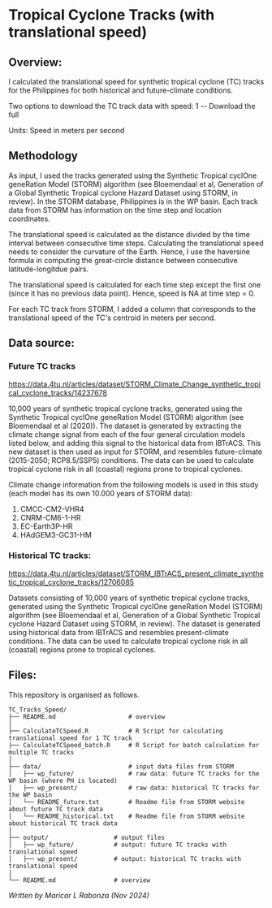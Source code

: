 # Tropical Cyclone Tracks (with translational speed)

## Overview:

I calculated the translational speed for synthetic tropical cyclone (TC) tracks for the Philippines for both historical and future-climate conditions.

Two options to download the TC track data with speed:
1 -- Download the full 

Units: Speed in meters per second



## Methodology

As input, I used the tracks generated using the Synthetic Tropical cyclOne geneRation Model (STORM) algorithm (see Bloemendaal et al, Generation of a Global Synthetic Tropical cyclone Hazard Dataset using STORM, in review). In the STORM database, Philippines is in the WP basin. Each track data from STORM has information on the time step and location coordinates.

The translational speed is calculated as the distance divided by the time interval between consecutive time steps. Calculating the translational speed needs to consider the curvature of the Earth. Hence, I use the haversine formula in computing the great-circle distance between consecutive latitude-longitdue pairs. 

The translational speed is calculated for each time step except the first one (since it has no previous data point). Hence, speed is NA at time step = 0.

For each TC track from STORM, I added a column that corresponds to the translational speed of the TC's centroid in meters per second. 


## Data source:

### Future TC tracks
https://data.4tu.nl/articles/dataset/STORM_Climate_Change_synthetic_tropical_cyclone_tracks/14237678

10,000 years of synthetic tropical cyclone tracks, generated using the Synthetic Tropical cyclOne geneRation Model (STORM) algorithm (see Bloemendaal et al (2020)). The dataset is generated by extracting the climate change signal from each of the four general circulation models listed below, and adding this signal to the historical data from IBTrACS. This new dataset is then used as input for STORM, and resembles future-climate (2015-2050; RCP8.5/SSP5) conditions. The data can be used to calculate tropical cyclone risk in all (coastal) regions prone to tropical cyclones.

Climate change information from the following models is used in this study (each model has its own 10.000 years of STORM data):
1) CMCC-CM2-VHR4
2) CNRM-CM6-1-HR
3) EC-Earth3P-HR
4) HAdGEM3-GC31-HM

### Historical TC tracks:
https://data.4tu.nl/articles/dataset/STORM_IBTrACS_present_climate_synthetic_tropical_cyclone_tracks/12706085

Datasets consisting of 10,000 years of synthetic tropical cyclone tracks, generated using the Synthetic Tropical cyclOne geneRation Model (STORM) algorithm (see Bloemendaal et al, Generation of a Global Synthetic Tropical cyclone Hazard Dataset using STORM, in review). The dataset is generated using historical data from IBTrACS and resembles present-climate conditions. The data can be used to calculate tropical cyclone risk in all (coastal) regions prone to tropical cyclones.


## Files:

This repository is organised as follows.

```
TC_Tracks_Speed/
├── README.md                    # overview
│ 
├── CalculateTCSpeed.R           # R Script for calculating translational speed for 1 TC track
├── CalculateTCSpeed_batch.R     # R Script for batch calculation for multiple TC tracks
│ 
├── data/                        # input data files from STORM
│   ├── wp_future/               # raw data: future TC tracks for the WP basin (where PH is located)
│   ├── wp_present/              # raw data: historical TC tracks for the WP basin
│   └── README_future.txt        # Readme file from STORM website about future TC track data
│   └── README_historical.txt    # Readme file from STORM website about historical TC track data
│
├── output/                  # output files 
│   ├── wp_future/           # output: future TC tracks with translational speed 
│   ├── wp_present/          # output: historical TC tracks with translational speed
│ 
└── README.md                # overview
```

*Written by Maricar L Rabonza (Nov 2024)*

